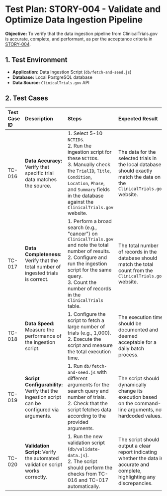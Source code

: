 # Test Plan: STORY-004 - Validate and Optimize Data Ingestion Pipeline

**Objective:** To verify that the data ingestion pipeline from ClinicalTrials.gov is accurate, complete, and performant, as per the acceptance criteria in [STORY-004](docs/stories/story-004-validate-data-ingestion.md).

## 1. Test Environment

-   **Application:** Data Ingestion Script (`db/fetch-and-seed.js`)
-   **Database:** Local PostgreSQL database
-   **Data Source:** `ClinicalTrials.gov` API

## 2. Test Cases

| Test Case ID | Description                                                                 | Steps                                                                                                                                                           | Expected Result                                                                                                                                                           |
| :----------- | :-------------------------------------------------------------------------- | :-------------------------------------------------------------------------------------------------------------------------------------------------------------- | :------------------------------------------------------------------------------------------------------------------------------------------------------------------------ |
| TC-016       | **Data Accuracy:** Verify that specific trial data matches the source. | 1. Select 5-10 `NCTID`s.<br>2. Run the ingestion script for these `NCTID`s.<br>3. Manually check the `TrialID`, `Title`, `Condition`, `Location`, `Phase`, and `Summary` fields in the database against the `ClinicalTrials.gov` website. | The data for the selected trials in the local database should exactly match the data on the `ClinicalTrials.gov` website. |
| TC-017       | **Data Completeness:** Verify that the total number of ingested trials is correct. | 1. Perform a broad search (e.g., "cancer") on `ClinicalTrials.gov` and note the total number of results.<br>2. Configure and run the ingestion script for the same query.<br>3. Count the number of records in the `ClinicalTrials` table. | The total number of records in the database should match the total count from the `ClinicalTrials.gov` website. |
| TC-018       | **Data Speed:** Measure the performance of the ingestion script. | 1. Configure the script to fetch a large number of trials (e.g., 1,000).<br>2. Execute the script and measure the total execution time. | The execution time should be documented and deemed acceptable for a daily batch process. |
| TC-019       | **Script Configurability:** Verify that the ingestion script can be configured via arguments. | 1. Run `db/fetch-and-seed.js` with different arguments for the search query and number of trials.<br>2. Check that the script fetches data according to the provided arguments. | The script should dynamically change its execution based on the command-line arguments, not hardcoded values. |
| TC-020       | **Validation Script:** Verify the automated validation script works correctly. | 1. Run the new validation script (`db/validate-data.js`).<br>2. The script should perform the checks from TC-016 and TC-017 automatically. | The script should output a clear report indicating whether the data is accurate and complete, highlighting any discrepancies. |
